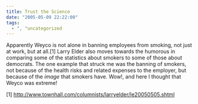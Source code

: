 ```yaml
---
title: Trust the Science
date: "2005-05-09 22:22:00"
tags:
  - ", "uncategorized
---
```

<p>Apparently Weyco is not alone in banning employees from smoking,
not just at work, but at all.[1] Larry Elder also moves towards the
humorous in comparing some of the statistics about smokers to some
of those about democrats.  The one example that struck me was the
banning of smokers, not because of the health risks and related
expenses to the employer, but because of the <em>image</em> that
smokers have.  Wow!, and here I thought that Weyco was extreme!</p>

[1] http://www.townhall.com/columnists/larryelder/le20050505.shtml

